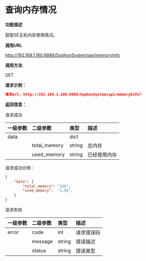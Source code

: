 # 查询内存情况 #

**功能描述**

获取SE主机内存使用情况。

**调用URL**

http://192.168.1.180:8888/SophonSystem/api/memoryInfo

**调用方法**

GET

**请求示例：**

```json
请求url: http://192.168.1.180:8888/SophonSystem/api/memoryInfo?
```

**返回信息：**

请求成功

| 一级参数 | 二级参数     | 类型   | 描述         |
| :------- | :----------- | :----- | :----------- |
| data     |              | dict   |              |
|          | total_memory | string | 总内存       |
|          | used_memory  | string | 已经使用内存 |

请求成功示例：

```json
{
    "data": {
        "total_memory": "12G",
        "used_memory":  "1.5G",
    }
}
```

请求失败

| 一级参数 | 二级参数 | 类型   | 描述       |
| :------- | :------- | :----- | :--------- |
| error    | code     | int    | 请求错误码 |
|          | message  | string | 错误描述   |
|          | status   | string | 错误类型   |

​    
